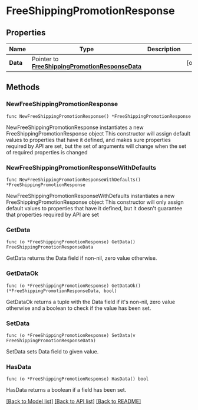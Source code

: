 # FreeShippingPromotionResponse

## Properties

Name | Type | Description | Notes
------------ | ------------- | ------------- | -------------
**Data** | Pointer to [**FreeShippingPromotionResponseData**](FreeShippingPromotionResponseData.md) |  | [optional] 

## Methods

### NewFreeShippingPromotionResponse

`func NewFreeShippingPromotionResponse() *FreeShippingPromotionResponse`

NewFreeShippingPromotionResponse instantiates a new FreeShippingPromotionResponse object
This constructor will assign default values to properties that have it defined,
and makes sure properties required by API are set, but the set of arguments
will change when the set of required properties is changed

### NewFreeShippingPromotionResponseWithDefaults

`func NewFreeShippingPromotionResponseWithDefaults() *FreeShippingPromotionResponse`

NewFreeShippingPromotionResponseWithDefaults instantiates a new FreeShippingPromotionResponse object
This constructor will only assign default values to properties that have it defined,
but it doesn't guarantee that properties required by API are set

### GetData

`func (o *FreeShippingPromotionResponse) GetData() FreeShippingPromotionResponseData`

GetData returns the Data field if non-nil, zero value otherwise.

### GetDataOk

`func (o *FreeShippingPromotionResponse) GetDataOk() (*FreeShippingPromotionResponseData, bool)`

GetDataOk returns a tuple with the Data field if it's non-nil, zero value otherwise
and a boolean to check if the value has been set.

### SetData

`func (o *FreeShippingPromotionResponse) SetData(v FreeShippingPromotionResponseData)`

SetData sets Data field to given value.

### HasData

`func (o *FreeShippingPromotionResponse) HasData() bool`

HasData returns a boolean if a field has been set.


[[Back to Model list]](../README.md#documentation-for-models) [[Back to API list]](../README.md#documentation-for-api-endpoints) [[Back to README]](../README.md)


